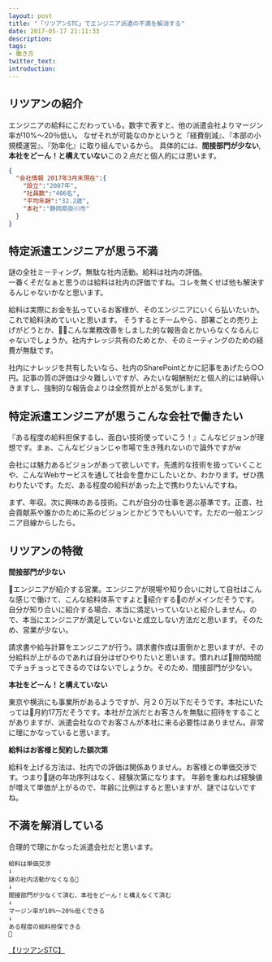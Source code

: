 ```yaml
---
layout: post
title: "「リツアンSTC」でエンジニア派遣の不満を解消する"
date: 2017-05-17 21:11:33
description:
tags:
- 働き方
twitter_text:
introduction:
---
```


## リツアンの紹介

エンジニアの給料にこだわっている。数字で表すと、他の派遣会社よりマージン率が10%～20％低い。
なぜそれが可能なのかというと『経費削減』、『本部の小規模運営』、『効率化』に取り組んでいるから。
具体的には、**間接部門が少ない**, **本社をどーん！と構えていない**この２点だと個人的には思います。  
```json
{
  "会社情報 2017年3月末現在":{
    "設立":"2007年",
    "社員数":"406名",
    "平均年齢":"32.2歳",
    "本社":"静岡県掛川市"
  }
}
```

## 特定派遣エンジニアが思う不満
謎の全社ミーティング。無駄な社内活動。給料は社内の評価。  
一番くそだなぁと思うのは給料は社内の評価ですね。コレを無くせば他も解決するんじゃないかなと思います。

給料は実際にお金を払っているお客様が、そのエンジニアにいくら払いたいか。これで給料決めていいと思います。
そうするとチームやら、部署ごとの売り上げがどうとか、こんな業務改善をしました的な報告会とかいらなくなるんじゃないでしょうか。社内ナレッジ共有のためとか、そのミーティングのための経費が無駄です。

社内にナレッジを共有したいなら、社内のSharePointとかに記事をあげたら○○円。記事の質の評価は少々難しいですが、みたいな報酬制だと個人的には納得いきますし、強制的な報告会よりは全然質が上がる気がします。

## 特定派遣エンジニアが思うこんな会社で働きたい
『ある程度の給料担保するし、面白い技術使っていこう！』こんなビジョンが理想です。まぁ、こんなビジョンじゃ市場で生き残れないので論外ですがw  

会社には魅力あるビジョンがあって欲しいです。先進的な技術を扱っていくことや、こんなWebサービスを通して社会を豊かにしたいとか、わかります。ぜひ携わりたいです。ただ、ある程度の給料があった上で携わりたいんですね。


まず、年収。次に興味のある技術。これが自分の仕事を選ぶ基準です。正直、社会貢献系や誰かのために系のビジョンとかどうでもいいです。ただの一般エンジニア目線からしたら。

## リツアンの特徴
**間接部門が少ない**

エンジニアが紹介する営業。エンジニアが現場や知り合いに対して自社はこんな感じで働けて、こんな給料体系ですよと紹介するのがメインだそうです。自分が知り合いに紹介する場合、本当に満足いっていないと紹介しません。ので、本当にエンジニアが満足していないと成立しない方法だと思います。そのため、営業が少ない。

請求書や給与計算をエンジニアが行う。請求書作成は面倒かと思いますが、その分給料が上がるのであれば自分はぜひやりたいと思います。慣れれば隙間時間でチョチョっとできるのではないでしょうか。そのため、間接部門が少ない。

**本社をどーん！と構えていない**

東京や横浜にも事業所があるようですが、月２０万以下だそうです。本社にいたっては月約17万だそうです。本社が立派だとお客さんを無駄に招待をすることがありますが、派遣会社なのでお客さんが本社に来る必要性はありません。非常に理にかなっていると思います。

**給料はお客様と契約した額次第**

給料を上げる方法は、社内での評価は関係ありません。お客様との単価交渉です。つまり謎の年功序列はなく、経験次第になります。
年齢を重ねれば経験値が増えて単価が上がるので、年齢に比例はすると思いますが、謎ではないですね。

## 不満を解消している
合理的で理にかなった派遣会社だと思います。

```
給料は単価交渉
↓
謎の社内活動がなくなる
↓
間接部門が少なくて済む、本社をどーん！と構えなくて済む
↓
マージン率が10%～20％低くできる
↓
ある程度の給料担保できる

```
<a href="https://px.a8.net/svt/ejp?a8mat=2TIS1G+AJUKQA+3LV0+5YJRM" target="_blank" rel="nofollow">【リツアンSTC】</a>
<img border="0" width="1" height="1" src="https://www10.a8.net/0.gif?a8mat=2TIS1G+AJUKQA+3LV0+5YJRM" alt="">